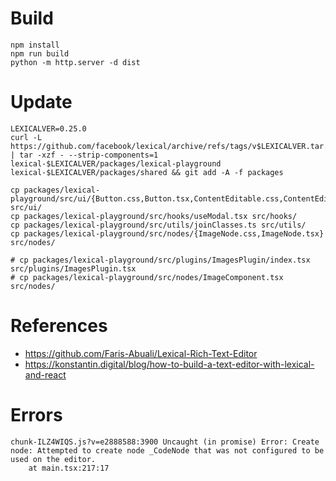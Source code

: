 # Build
```
npm install
npm run build
python -m http.server -d dist
```

# Update
```
LEXICALVER=0.25.0
curl -L https://github.com/facebook/lexical/archive/refs/tags/v$LEXICALVER.tar.gz | tar -xzf - --strip-components=1 lexical-$LEXICALVER/packages/lexical-playground lexical-$LEXICALVER/packages/shared && git add -A -f packages

cp packages/lexical-playground/src/ui/{Button.css,Button.tsx,ContentEditable.css,ContentEditable.tsx,Dialog.css,Dialog.tsx,FileInput.tsx,ImageResizer.tsx,Input.css,Modal.css,Modals.tsx,TextInput.tsx} src/ui/
cp packages/lexical-playground/src/hooks/useModal.tsx src/hooks/
cp packages/lexical-playground/src/utils/joinClasses.ts src/utils/
cp packages/lexical-playground/src/nodes/{ImageNode.css,ImageNode.tsx} src/nodes/

# cp packages/lexical-playground/src/plugins/ImagesPlugin/index.tsx src/plugins/ImagesPlugin.tsx
# cp packages/lexical-playground/src/nodes/ImageComponent.tsx src/nodes/
```

# References
- https://github.com/Faris-Abuali/Lexical-Rich-Text-Editor
- https://konstantin.digital/blog/how-to-build-a-text-editor-with-lexical-and-react

# Errors
```
chunk-ILZ4WIQS.js?v=e2888588:3900 Uncaught (in promise) Error: Create node: Attempted to create node _CodeNode that was not configured to be used on the editor.
    at main.tsx:217:17
```
